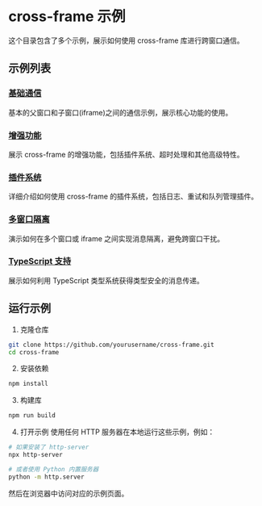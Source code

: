 # cross-frame 示例

这个目录包含了多个示例，展示如何使用 cross-frame 库进行跨窗口通信。

## 示例列表

### [基础通信](./basic)

基本的父窗口和子窗口(iframe)之间的通信示例，展示核心功能的使用。

### [增强功能](./enhanced)

展示 cross-frame 的增强功能，包括插件系统、超时处理和其他高级特性。

### [插件系统](./plugins)

详细介绍如何使用 cross-frame 的插件系统，包括日志、重试和队列管理插件。

### [多窗口隔离](./multi-window)

演示如何在多个窗口或 iframe 之间实现消息隔离，避免跨窗口干扰。

### [TypeScript 支持](./typescript)

展示如何利用 TypeScript 类型系统获得类型安全的消息传递。

## 运行示例

1. 克隆仓库

```bash
git clone https://github.com/yourusername/cross-frame.git
cd cross-frame
```

2. 安装依赖

```bash
npm install
```

3. 构建库

```bash
npm run build
```

4. 打开示例
   使用任何 HTTP 服务器在本地运行这些示例，例如：

```bash
# 如果安装了 http-server
npx http-server

# 或者使用 Python 内置服务器
python -m http.server
```

然后在浏览器中访问对应的示例页面。
